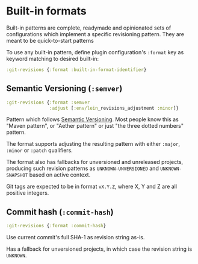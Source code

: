 # Built-in formats

Built-in patterns are complete, readymade and opinionated sets of configurations which implement a specific revisioning
pattern. They are meant to be quick-to-start patterns

To use any built-in pattern, define plugin configuration's `:format` key as keyword matching to desired built-in:
```clojure
:git-revisions {:format :built-in-format-identifier}
```

## Semantic Versioning (`:semver`)

```clojure
:git-revisions {:format :semver
                :adjust [:env/lein_revisions_adjustment :minor]}
```

Pattern which follows [Semantic Versioning](semver.org/). Most people know this as "Maven pattern", or "Aether pattern"
or just "the three dotted numbers" pattern.

The format supports adjusting the resulting pattern with either `:major`, `:minor` or `:patch` qualifiers.

The format also has fallbacks for unversioned and unreleased projects, producing such revision patterns as
`UNKNOWN-UNVERSIONED` and `UNKNOWN-SNAPSHOT` based on active context.

Git tags are expected to be in format `vX.Y.Z`, where X, Y and Z are all positive integers.

## Commit hash (`:commit-hash`)

```clojure
:git-revisions {:format :commit-hash}
```

Use current commit's full SHA-1 as revision string as-is.

Has a fallback for unversioned projects, in which case the revision string is `UNKNOWN`.
